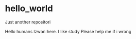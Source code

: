 # hello_world
Just another repositori
 
Hello humans
Izwan here. I like study
Please help me if i wrong
